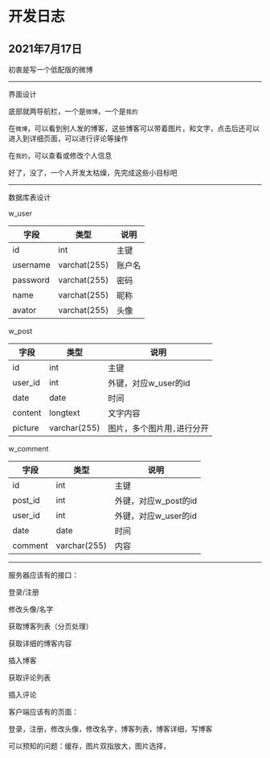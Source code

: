 # 开发日志

## 2021年7月17日

初衷是写一个低配版的微博

---

界面设计

底部就两导航栏，一个是`微博`，一个是`我的`

在`微博`，可以看到别人发的博客，这些博客可以带着图片，和文字，点击后还可以进入到详细页面，可以进行评论等操作

在`我的`，可以查看或修改个人信息

好了，没了，一个人开发太枯燥，先完成这些小目标吧

---

数据库表设计

w_user

| 字段     | 类型         | 说明   |
| -------- | ------------ | ------ |
| id       | int          | 主键   |
| username | varchat(255) | 账户名 |
| password | varchat(255) | 密码   |
| name     | varchat(255) | 昵称   |
| avator   | varchat(255) | 头像   |

w_post

| 字段    | 类型         | 说明                        |
| ------- | ------------ | --------------------------- |
| id      | int          | 主键                        |
| user_id | int          | 外键，对应w_user的id        |
| date    | date         | 时间                        |
| content | longtext     | 文字内容                    |
| picture | varchar(255) | 图片，多个图片用`,`进行分开 |

w_comment

| 字段    | 类型         | 说明                 |
| ------- | ------------ | -------------------- |
| id      | int          | 主键                 |
| post_id | int          | 外键，对应w_post的id |
| user_id | int          | 外键，对应w_user的id |
| date    | date         | 时间                 |
| comment | varchar(255) | 内容                 |

---

服务器应该有的接口：

登录/注册

修改头像/名字

获取博客列表（分页处理）

获取详细的博客内容

插入博客

获取评论列表

插入评论

客户端应该有的页面：

登录，注册，修改头像，修改名字，博客列表，博客详细，写博客

可以预知的问题：缓存，图片双指放大，图片选择，
